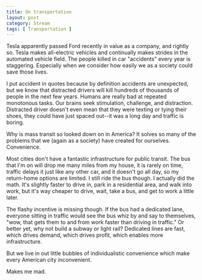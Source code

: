```yaml
---
title: On transportation
layout: post
category: Stream
tags: [ Transportation ]
---
```

Tesla apparently passed Ford recently in value as a company, and rightly so. Tesla makes all-electric vehicles and continually makes strides in the automated vehicle field. The people killed in car "accidents" every year is staggering. Especially when we consider how easily we as a society could save those lives.

<!-- more -->

I put accident in quotes because by definition accidents are unexpected, but we know that distracted drivers will kill hundreds of thousands of people in the next few years. Humans are really bad at repeated monotonous tasks. Our brains seek stimulation, challenge, and distraction. Distracted driver doesn't even mean that they were texting or tying their shoes, they could have just spaced out--it was a long day and traffic is boring.

Why is mass transit so looked down on in America? It solves so many of the problems that we (again as a society) have created for ourselves. Convenience.

Most cities don't have a fantastic infrastructure for public transit. The bus that I'm on will drop me many miles from my house, it is rarely on time, traffic delays it just like any other car, and it doesn't go all day, so my return-home options are limited. I still ride the bus though. I actually did the math. It's slightly faster to drive in, park in a residential area, and walk into work, but it's way cheaper to drive, wait, take a bus, and get to work a little later.

The flashy incentive is missing though. If the bus had a dedicated lane, everyone sitting in traffic would see the bus whiz by and say to themselves, "wow, that gets them to and from work faster than driving in traffic." Or better yet, why not build a subway or light rail? Dedicated lines are fast, which drives demand, which drives profit, which enables more infrastructure.

But we live in out little bubbles of individualistic convenience which make every American city inconvenient.

Makes me mad.